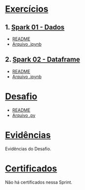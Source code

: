 
# [Exercícios](exercicios)

## 1. [Spark 01 - Dados](exercicios/spark-01-dados)
  - [README](exercicios/spark-01-dados/README.md)
  - [Arquivo .ipynb](exercicios/spark-01-dados/dados.py)

## 2. [Spark 02 - Dataframe](exercicios/spark-02-dataframes)
  - [README](exercicios/spark-02-datafrakes/README.md)
  - [Arquivo .ipynb](exercicios/spark-02-dataframes/dataframes.py)



# [Desafio](Desafio)
  - [README](Desafio/README.md)
  - [Arquivo .py](Desafio/etl_trusted.py)

# [Evidências](evidencias)
  Evidências do Desafio.

# [Certificados](certificados)

  Não há certificados nessa Sprint.
